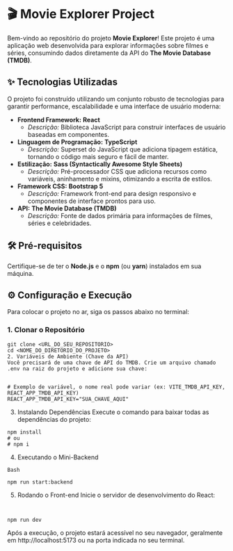 # 🎬 Movie Explorer Project

Bem-vindo ao repositório do projeto **Movie Explorer**! Este projeto é uma aplicação web desenvolvida para explorar informações sobre filmes e séries, consumindo dados diretamente da API do **The Movie Database (TMDB)**.

## ✨ Tecnologias Utilizadas

O projeto foi construído utilizando um conjunto robusto de tecnologias para garantir performance, escalabilidade e uma interface de usuário moderna:

* **Frontend Framework:** **React**
    * *Descrição:* Biblioteca JavaScript para construir interfaces de usuário baseadas em componentes.
* **Linguagem de Programação:** **TypeScript**
    * *Descrição:* Superset do JavaScript que adiciona tipagem estática, tornando o código mais seguro e fácil de manter.
* **Estilização:** **Sass (Syntactically Awesome Style Sheets)**
    * *Descrição:* Pré-processador CSS que adiciona recursos como variáveis, aninhamento e mixins, otimizando a escrita de estilos.
* **Framework CSS:** **Bootstrap 5**
    * *Descrição:* Framework front-end para design responsivo e componentes de interface prontos para uso.
* **API:** **The Movie Database (TMDB)**
    * *Descrição:* Fonte de dados primária para informações de filmes, séries e celebridades.

## 🛠️ Pré-requisitos

Certifique-se de ter o **Node.js** e o **npm** (ou **yarn**) instalados em sua máquina.

## ⚙️ Configuração e Execução

Para colocar o projeto no ar, siga os passos abaixo no terminal:

### 1. Clonar o Repositório

```
git clone <URL_DO_SEU_REPOSITORIO>
cd <NOME_DO_DIRETORIO_DO_PROJETO>
2. Variáveis de Ambiente (Chave da API)
Você precisará de uma chave de API do TMDB. Crie um arquivo chamado .env na raiz do projeto e adicione sua chave:
```
```Snippet de código

# Exemplo de variável, o nome real pode variar (ex: VITE_TMDB_API_KEY, REACT_APP_TMDB_API_KEY)
REACT_APP_TMDB_API_KEY="SUA_CHAVE_AQUI"
```
3. Instalando Dependências
Execute o comando para baixar todas as dependências do projeto:

```
npm install 
# ou
# npm i
````
4. Executando o Mini-Backend 
```
Bash

npm run start:backend
```
5. Rodando o Front-end
Inicie o servidor de desenvolvimento do React:
```


npm run dev
```
Após a execução, o projeto estará acessível no seu navegador, geralmente em http://localhost:5173 ou na porta indicada no seu terminal.
